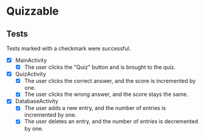 # Quizzable

## Tests

Tests marked with a checkmark were successful.

- [x] MainActivity
  - [x] The user clicks the "Quiz" button and is brought to the quiz.
  
- [x] QuizActivity
  - [x] The user clicks the correct answer, and the score is incremented by one.
  - [x] The user clicks the wrong answer, and the score stays the same.
  
- [x] DatabaseActivity
  - [x] The user adds a new entry, and the number of entries is incremented by one.
  - [x] The user deletes an entry, and the number of entries is decremented by one.
